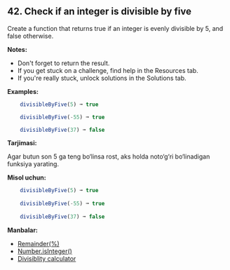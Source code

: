 ## 42. Check if an integer is divisible by five

Create a function that returns true if an integer is evenly divisible by 5, and false otherwise.

**Notes:**

- Don't forget to return the result.
- If you get stuck on a challenge, find help in the Resources tab.
- If you're really stuck, unlock solutions in the Solutions tab.
  
**Examples:**

```js
    divisibleByFive(5) ➞ true

    divisibleByFive(-55) ➞ true

    divisibleByFive(37) ➞ false
```

**Tarjimasi:**

Agar butun son 5 ga teng bo‘linsa rost, aks holda noto‘g‘ri bo‘linadigan funksiya yarating.

**Misol uchun:**

```js
    divisibleByFive(5) ➞ true
    
    divisibleByFive(-55) ➞ true
    
    divisibleByFive(37) ➞ false
```

**Manbalar:**

- [Remainder(%)](https://developer.mozilla.org/en-US/docs/web/javascript/reference/operators#Remainder)
- [Number.isInteger()](https://developer.mozilla.org/en-US/docs/Web/JavaScript/Reference/Global_Objects/Number/isInteger)
- [Divisiblity calculator](https://www.mathwarehouse.com/arithmetic/numbers/divisibility-rules-and-tests.php)